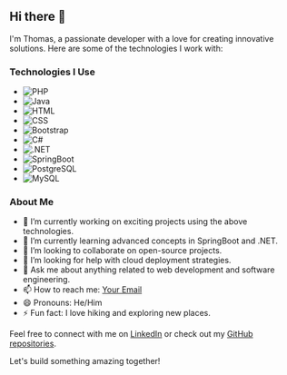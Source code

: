## Hi there 👋

I'm Thomas, a passionate developer with a love for creating innovative solutions. Here are some of the technologies I work with:

### Technologies I Use
- ![PHP](https://img.shields.io/badge/-PHP-777BB4?style=flat&logo=php&logoColor=white)
- ![Java](https://img.shields.io/badge/-Java-007396?style=flat&logo=java&logoColor=white)
- ![HTML](https://img.shields.io/badge/-HTML5-E34F26?style=flat&logo=html5&logoColor=white)
- ![CSS](https://img.shields.io/badge/-CSS3-1572B6?style=flat&logo=css3&logoColor=white)
- ![Bootstrap](https://img.shields.io/badge/-Bootstrap-563D7C?style=flat&logo=bootstrap&logoColor=white)
- ![C#](https://img.shields.io/badge/-C%23-239120?style=flat&logo=c-sharp&logoColor=white)
- ![.NET](https://img.shields.io/badge/-.NET-512BD4?style=flat&logo=dot-net&logoColor=white)
- ![SpringBoot](https://img.shields.io/badge/-SpringBoot-6DB33F?style=flat&logo=spring-boot&logoColor=white)
- ![PostgreSQL](https://img.shields.io/badge/-PostgreSQL-336791?style=flat&logo=postgresql&logoColor=white)
- ![MySQL](https://img.shields.io/badge/-MySQL-4479A1?style=flat&logo=mysql&logoColor=white)

### About Me
- 🔭 I’m currently working on exciting projects using the above technologies.
- 🌱 I’m currently learning advanced concepts in SpringBoot and .NET.
- 👯 I’m looking to collaborate on open-source projects.
- 🤔 I’m looking for help with cloud deployment strategies.
- 💬 Ask me about anything related to web development and software engineering.
- 📫 How to reach me: [Your Email](mailto:your.email@example.com)
- 😄 Pronouns: He/Him
- ⚡ Fun fact: I love hiking and exploring new places.

Feel free to connect with me on [LinkedIn](https://www.linkedin.com/in/yourprofile) or check out my [GitHub repositories](https://github.com/thom033).

Let's build something amazing together!